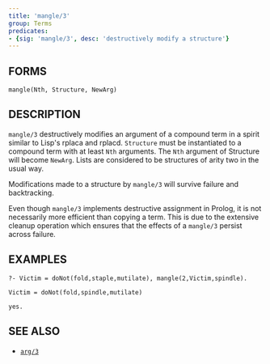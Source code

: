 ```yaml
---
title: 'mangle/3'
group: Terms
predicates:
- {sig: 'mangle/3', desc: 'destructively modify a structure'}
---
```


## FORMS
```
mangle(Nth, Structure, NewArg)
```
## DESCRIPTION

`mangle/3` destructively modifies an argument of a compound term in a spirit similar to Lisp's rplaca and rplacd. `Structure` must be instantiated to a compound term with at least `Nth` arguments. The `Nth` argument of Structure will become `NewArg`. Lists are considered to be structures of arity two in the usual way.

Modifications made to a structure by `mangle/3` will survive failure and backtracking.

Even though `mangle/3` implements destructive assignment in Prolog, it is not necessarily more efficient than copying a term. This is due to the extensive cleanup operation which ensures that the effects of a `mangle/3` persist across failure.

## EXAMPLES
```
?- Victim = doNot(fold,staple,mutilate), mangle(2,Victim,spindle).

Victim = doNot(fold,spindle,mutilate)

yes.
```
## SEE ALSO

- [`arg/3`](arg3.html)
